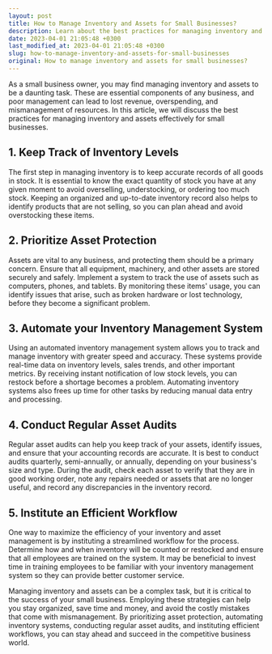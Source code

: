 ```yaml
---
layout: post
title: How to Manage Inventory and Assets for Small Businesses?
description: Learn about the best practices for managing inventory and assets effectively for small businesses.
date: 2023-04-01 21:05:48 +0300
last_modified_at: 2023-04-01 21:05:48 +0300
slug: how-to-manage-inventory-and-assets-for-small-businesses
original: How to manage inventory and assets for small businesses?
---
```

As a small business owner, you may find managing inventory and assets to be a daunting task. These are essential components of any business, and poor management can lead to lost revenue, overspending, and mismanagement of resources. In this article, we will discuss the best practices for managing inventory and assets effectively for small businesses.

## 1. Keep Track of Inventory Levels

The first step in managing inventory is to keep accurate records of all goods in stock. It is essential to know the exact quantity of stock you have at any given moment to avoid overselling, understocking, or ordering too much stock. Keeping an organized and up-to-date inventory record also helps to identify products that are not selling, so you can plan ahead and avoid overstocking these items.

## 2. Prioritize Asset Protection

Assets are vital to any business, and protecting them should be a primary concern. Ensure that all equipment, machinery, and other assets are stored securely and safely. Implement a system to track the use of assets such as computers, phones, and tablets. By monitoring these items' usage, you can identify issues that arise, such as broken hardware or lost technology, before they become a significant problem.

## 3. Automate your Inventory Management System

Using an automated inventory management system allows you to track and manage inventory with greater speed and accuracy. These systems provide real-time data on inventory levels, sales trends, and other important metrics. By receiving instant notification of low stock levels, you can restock before a shortage becomes a problem. Automating inventory systems also frees up time for other tasks by reducing manual data entry and processing.

## 4. Conduct Regular Asset Audits

Regular asset audits can help you keep track of your assets, identify issues, and ensure that your accounting records are accurate. It is best to conduct audits quarterly, semi-annually, or annually, depending on your business's size and type. During the audit, check each asset to verify that they are in good working order, note any repairs needed or assets that are no longer useful, and record any discrepancies in the inventory record.

## 5. Institute an Efficient Workflow

One way to maximize the efficiency of your inventory and asset management is by instituting a streamlined workflow for the process. Determine how and when inventory will be counted or restocked and ensure that all employees are trained on the system. It may be beneficial to invest time in training employees to be familiar with your inventory management system so they can provide better customer service.

Managing inventory and assets can be a complex task, but it is critical to the success of your small business. Employing these strategies can help you stay organized, save time and money, and avoid the costly mistakes that come with mismanagement. By prioritizing asset protection, automating inventory systems, conducting regular asset audits, and instituting efficient workflows, you can stay ahead and succeed in the competitive business world.